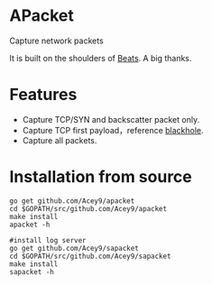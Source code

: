 # APacket

Capture network packets

It is built on the shoulders of [Beats](https://github.com/elastic/beats). A big thanks.

# Features

* Capture TCP/SYN and backscatter packet only.
* Capture TCP first payload，reference [blackhole](https://github.com/dudeintheshell/blackhole).
* Capture all packets.

# Installation from source

```
go get github.com/Acey9/apacket
cd $GOPATH/src/github.com/Acey9/apacket
make install
apacket -h

#install log server
go get github.com/Acey9/sapacket
cd $GOPATH/src/github.com/Acey9/sapacket
make install
sapacket -h
```
